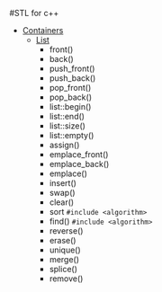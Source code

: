 #STL for c++
- [Containers](https://cplusplus.com/reference/stl)
    - [List](https://cplusplus.com/reference/list/list)
        - front()
        - back()
        - push_front()
        - push_back()
        - pop_front()
        - pop_back()
        - list::begin()
        - list::end()
        - list::size()
        - list::empty()
        - assign()
        - emplace_front()
        - emplace_back()
        - emplace()
        - insert()
        - swap()
        - clear()
        - sort `#include <algorithm>`
        - find() `#include <algorithm>`
        - reverse()
        - erase()
        - unique()
        - merge()
        - splice()
        - remove()